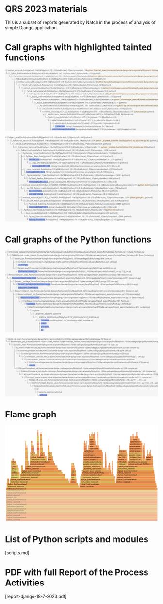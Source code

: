 # QRS 2023 materials

This is a subset of reports generated by Natch in the process of analysis of simple Django application.

# Call graphs with highlighted tainted functions

![](callstack1.png)

![](callstack2.png)

# Call graphs of the Python functions

![](python_callstack1.png)

![](python_callstack2.png)

# Flame graph

![](flamegraph.png)

# List of Python scripts and modules

[scripts.md]

# PDF with full Report of the Process Activities

[report-django-18-7-2023.pdf]
